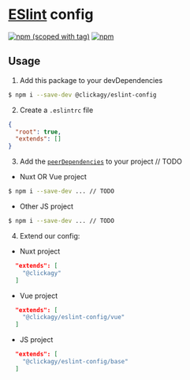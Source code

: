 # [ESlint](https://eslint.org/) config

[![npm (scoped with tag)](https://flat.badgen.net/npm/v/@clickagy/eslint-config)](https://npmjs.com/package/@clickagy/eslint-config)
[![npm](https://flat.badgen.net/npm/dt/@clickagy/eslint-config)](https://npmjs.com/package/@clickagy/eslint-config)


## Usage

1. Add this package to your devDependencies

```bash
$ npm i --save-dev @clickagy/eslint-config
```

2. Create a `.eslintrc` file
```json
{
  "root": true,
  "extends": []
}
```

3. Add the [`peerDependencies`](./package.json) to your project // TODO

* Nuxt OR Vue project
```bash
$ npm i --save-dev ... // TODO
```
* Other JS project
```bash
$ npm i --save-dev ... // TODO
```
4. Extend our config:
* Nuxt project
```json
  "extends": [
    "@clickagy"
  ]
```

* Vue project
```json
  "extends": [
    "@clickagy/eslint-config/vue"
  ]
```

* JS project
```json
  "extends": [
    "@clickagy/eslint-config/base"
  ]
```
